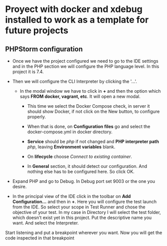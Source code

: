 # Proyect with docker and xdebug installed to work as a template for future projects

## PHPStorm configuration

* Once we have the project configured we need to go to the IDE settings and in the PHP section we will configure the PHP language level. In this project it is 7.4.

* Then we will configure the CLI Interpreter by clicking the '...'. 
  * In the modal window we have to click in **+** and then the option which says **FROM docker, vagrant, etc**.
  It will open a new modal. 
    * This time we select the Docker Compose check, in server it should show Docker, if not click on the New button, to configure properly.
    
    * When that is done, on **Configuration files** go and select the docker-compose.yml in docker directory.
    
    * **Service** should be _php_ if not changed and **PHP interpreter path** _php_, leaving **Environment variables** blank.
    
    * On **lifecycle** choose _Connect to existing container_.
    
    * In **General** section, it should detect our configuration. And nothing else has to be configured here. So click OK.

* Expand PHP and go to Debug. In Debug port set 9003 or the one you desire.

* In the principal view of the IDE click in the toolbar on **Add Configuration...** and then in **+**.
Here you will configure the test launch from the IDE. So select your scope in Test Runner and chose the objective of your test. In my case in Directory I will select the test folder, which doesn't exist yet in this project. Put the descriptive name you want. And select the Interpreter.


Start listening and put a breakpoint wherever you want. Now you will get the code inspected in that breakpoint
